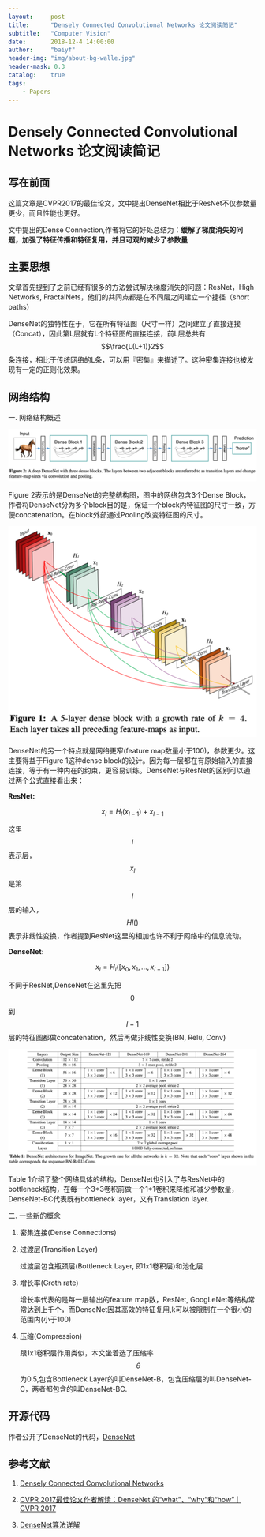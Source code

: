 ```yaml
---
layout:     post
title:      "Densely Connected Convolutional Networks 论文阅读简记"
subtitle:   "Computer Vision"
date:       2018-12-4 14:00:00
author:     "baiyf"
header-img: "img/about-bg-walle.jpg"
header-mask: 0.3
catalog:    true
tags:
    - Papers
---
```

# Densely Connected Convolutional Networks 论文阅读简记

## 写在前面

这篇文章是CVPR2017的最佳论文，文中提出DenseNet相比于ResNet不仅参数量更少，而且性能也更好。

文中提出的Dense Connection,作者将它的好处总结为：**缓解了梯度消失的问题，加强了特征传播和特征复用，并且可观的减少了参数量**

## 主要思想

文章首先提到了之前已经有很多的方法尝试解决梯度消失的问题：ResNet，High Networks, FractalNets，他们的共同点都是在不同层之间建立一个捷径（short paths）

DenseNet的独特性在于，它在所有特征图（尺寸一样）之间建立了直接连接（Concat），因此第L层就有L个特征图的直接连接，前L层总共有$$\frac{L(L+1)}2$$条连接，相比于传统网络的L条，可以用『密集』来描述了。这种密集连接也被发现有一定的正则化效果。

## 网络结构

一. 网络结构概述

![DenseNet_arch](\img\post\DenseNet_arch.png)

Figure 2表示的是DenseNet的完整结构图，图中的网络包含3个Dense Block，作者将DenseNet分为多个block目的是，保证一个block内特征图的尺寸一致，方便concatenation。在block外部通过Pooling改变特征图的尺寸。

![Dense_block](\img\post\Dense_block.png)

DenseNet的另一个特点就是网络更窄(feature map数量小于100)，参数更少。这主要得益于Figure 1这种dense block的设计。因为每一层都在有原始输入的直接连接，等于有一种内在的约束，更容易训练。DenseNet与ResNet的区别可以通过两个公式直接看出来：

**ResNet:**

$$x_l = H_l(x_{l-1}) + x_{l-1}$$

这里$$l$$表示层，$$x_l$$是第$$l$$层的输入，$$Hl()$$表示非线性变换，作者提到ResNet这里的相加也许不利于网络中的信息流动。

**DenseNet:**

$$x_l=H_l([x_0,x_1,...,x_{l-1}])$$

不同于ResNet,DenseNet在这里先把$$0$$到$$l-1$$层的特征图都做concatenation，然后再做非线性变换(BN, Relu, Conv)

![DenseNet_arch_table](\img\post\DenseNet_arch_table.png)

Table 1介绍了整个网络具体的结构，DenseNet也引入了与ResNet中的bottleneck结构，在每一个3*3卷积前做一个1\*1卷积来降维和减少参数量，DenseNet-BC代表既有bottleneck layer，又有Translation layer.

二. 一些新的概念

1. 密集连接(Dense Connections)

2. 过渡层(Transition Layer)

   过渡层包含瓶颈层(Bottleneck Layer, 即1x1卷积层)和池化层

3. 增长率(Groth rate)

   增长率代表的是每一层输出的feature map数，ResNet, GoogLeNet等结构常常达到上千个，而DenseNet因其高效的特征复用,k可以被限制在一个很小的范围内(小于100)

4. 压缩(Compression)

   跟1x1卷积层作用类似，本文坐着选了压缩率$$\theta$$为0.5,包含Bottleneck Layer的叫DenseNet-B，包含压缩层的叫DenseNet-C，两者都包含的叫DenseNet-BC.

## 开源代码

作者公开了DenseNet的代码，[DenseNet](https://github.com/liuzhuang13/DenseNet)

## 参考文献

1. [Densely Connected Convolutional Networks](https://arxiv.org/pdf/1608.06993.pdf)

2. [CVPR 2017最佳论文作者解读：DenseNet 的“what”、“why”和“how”｜CVPR 2017](https://www.leiphone.com/news/201708/0MNOwwfvWiAu43WO.html)

3. [DenseNet算法详解](https://blog.csdn.net/u014380165/article/details/75142664/)